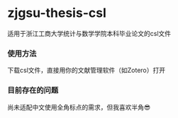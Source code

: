 # zjgsu-thesis-csl
适用于浙江工商大学统计与数学学院本科毕业论文的csl文件

### 使用方法

下载csl文件，直接用你的文献管理软件（如Zotero）打开

### 目前存在的问题
尚未适配中文使用全角标点的需求，但我喜欢半角😎
